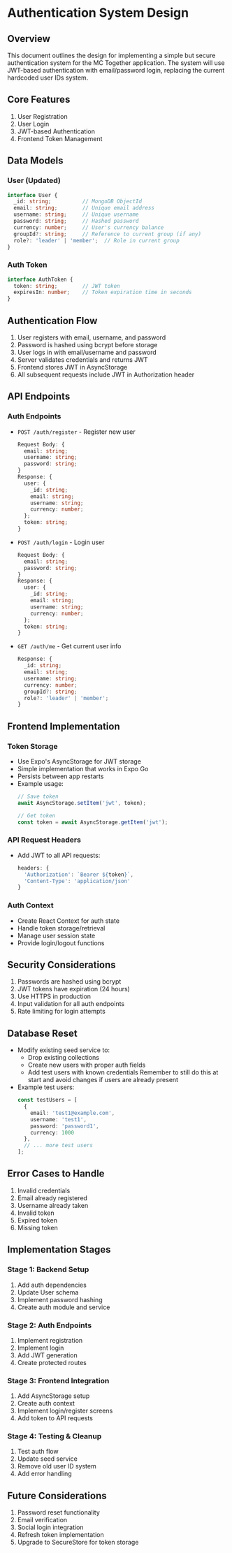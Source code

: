 # Authentication System Design

## Overview
This document outlines the design for implementing a simple but secure authentication system for the MC Together application. The system will use JWT-based authentication with email/password login, replacing the current hardcoded user IDs system.

## Core Features
1. User Registration
2. User Login
3. JWT-based Authentication
4. Frontend Token Management

## Data Models

### User (Updated)
```typescript
interface User {
  _id: string;          // MongoDB ObjectId
  email: string;        // Unique email address
  username: string;     // Unique username
  password: string;     // Hashed password
  currency: number;     // User's currency balance
  groupId?: string;     // Reference to current group (if any)
  role?: 'leader' | 'member';  // Role in current group
}
```

### Auth Token
```typescript
interface AuthToken {
  token: string;        // JWT token
  expiresIn: number;    // Token expiration time in seconds
}
```

## Authentication Flow
1. User registers with email, username, and password
2. Password is hashed using bcrypt before storage
3. User logs in with email/username and password
4. Server validates credentials and returns JWT
5. Frontend stores JWT in AsyncStorage
6. All subsequent requests include JWT in Authorization header

## API Endpoints

### Auth Endpoints
- `POST /auth/register` - Register new user
  ```typescript
  Request Body: {
    email: string;
    username: string;
    password: string;
  }
  Response: {
    user: {
      _id: string;
      email: string;
      username: string;
      currency: number;
    };
    token: string;
  }
  ```

- `POST /auth/login` - Login user
  ```typescript
  Request Body: {
    email: string;
    password: string;
  }
  Response: {
    user: {
      _id: string;
      email: string;
      username: string;
      currency: number;
    };
    token: string;
  }
  ```

- `GET /auth/me` - Get current user info
  ```typescript
  Response: {
    _id: string;
    email: string;
    username: string;
    currency: number;
    groupId?: string;
    role?: 'leader' | 'member';
  }
  ```

## Frontend Implementation

### Token Storage
- Use Expo's AsyncStorage for JWT storage
- Simple implementation that works in Expo Go
- Persists between app restarts
- Example usage:
  ```typescript
  // Save token
  await AsyncStorage.setItem('jwt', token);
  
  // Get token
  const token = await AsyncStorage.getItem('jwt');
  ```

### API Request Headers
- Add JWT to all API requests:
  ```typescript
  headers: {
    'Authorization': `Bearer ${token}`,
    'Content-Type': 'application/json'
  }
  ```

### Auth Context
- Create React Context for auth state
- Handle token storage/retrieval
- Manage user session state
- Provide login/logout functions

## Security Considerations
1. Passwords are hashed using bcrypt
2. JWT tokens have expiration (24 hours)
3. Use HTTPS in production
4. Input validation for all auth endpoints
5. Rate limiting for login attempts

## Database Reset
- Modify existing seed service to:
  - Drop existing collections
  - Create new users with proper auth fields
  - Add test users with known credentials
Remember to still do this at start and avoid changes if users are already present
- Example test users:
  ```typescript
  const testUsers = [
    {
      email: 'test1@example.com',
      username: 'test1',
      password: 'password1',
      currency: 1000
    },
    // ... more test users
  ];
  ```

## Error Cases to Handle
1. Invalid credentials
2. Email already registered
3. Username already taken
4. Invalid token
5. Expired token
6. Missing token

## Implementation Stages

### Stage 1: Backend Setup
1. Add auth dependencies
2. Update User schema
3. Implement password hashing
4. Create auth module and service

### Stage 2: Auth Endpoints
1. Implement registration
2. Implement login
3. Add JWT generation
4. Create protected routes

### Stage 3: Frontend Integration
1. Add AsyncStorage setup
2. Create auth context
3. Implement login/register screens
4. Add token to API requests

### Stage 4: Testing & Cleanup
1. Test auth flow
2. Update seed service
3. Remove old user ID system
4. Add error handling

## Future Considerations
1. Password reset functionality
2. Email verification
3. Social login integration
4. Refresh token implementation
5. Upgrade to SecureStore for token storage 